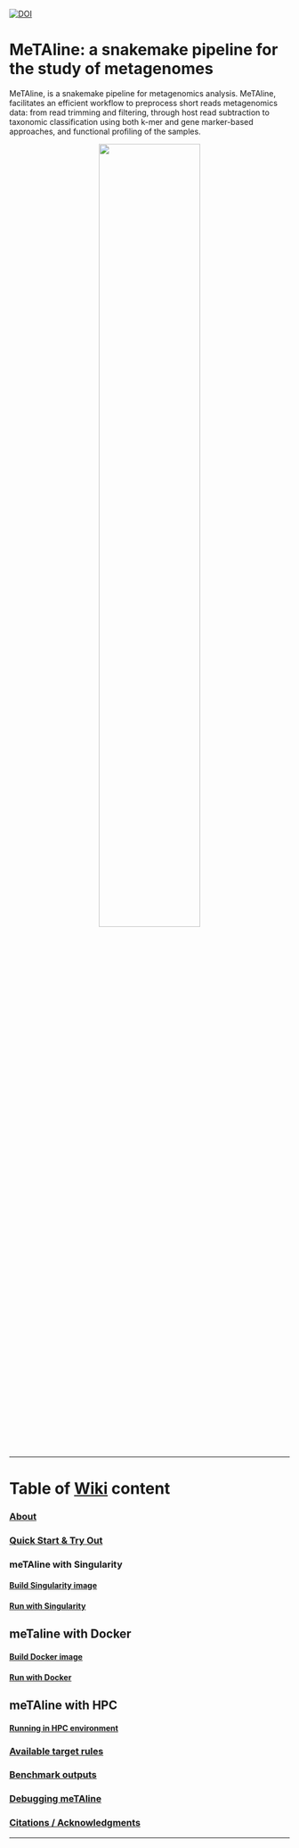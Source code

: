 [![DOI](https://zenodo.org/badge/431438117.svg)](https://zenodo.org/badge/latestdoi/431438117)

# MeTAline: a snakemake pipeline for the study of metagenomes <a id="metaline" />

MeTAline, is a snakemake pipeline for metagenomics analysis. MeTAline, facilitates an efficient workflow to preprocess short reads metagenomics data: from read trimming and filtering, through host read subtraction to taxonomic classification using both k-mer and gene marker-based approaches, and functional profiling of the samples.

<div align="center">
  <img src="https://github.com/user-attachments/assets/1c248a72-625f-480a-97ad-9022714a3dbc" width="60%" height="60%">
</div>

---

# Table of [Wiki](https://github.com/Gabaldonlab/meTAline/wiki/) content
### [About](https://github.com/Gabaldonlab/meTAline/wiki/MeTAline)
### [Quick Start & Try Out](https://github.com/Gabaldonlab/meTAline/wiki/Quick-Start-&-Try‐Out)

### meTAline with Singularity
#### [Build Singularity image](https://github.com/Gabaldonlab/meTAline/wiki/Build-meTAline-singularity-image)
#### [Run with Singularity](https://github.com/Gabaldonlab/meTAline/wiki/Run-meTAline-with-singularity)

## meTaline with Docker
#### [Build Docker image](https://github.com/Gabaldonlab/meTAline/wiki/Build-meTAline-docker-image)
#### [Run with Docker](https://github.com/Gabaldonlab/meTAline/wiki/Run-meTAline-with-docker)

## meTAline with HPC
#### [Running in HPC environment ](https://github.com/Gabaldonlab/meTAline/wiki/Run-meTAline-in-HPC-environment)

### [Available target rules](https://github.com/Gabaldonlab/meTAline/wiki/Available-target-rules)
### [Benchmark outputs](https://github.com/Gabaldonlab/meTAline/wiki/Benchmark-outputs)
### [Debugging meTAline](https://github.com/Gabaldonlab/meTAline/wiki/Debugging-meTAline)
### [Citations / Acknowledgments](https://github.com/Gabaldonlab/meTAline/wiki/Citations---Acknowledgments)

---
